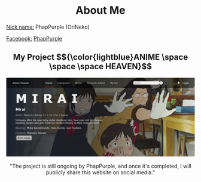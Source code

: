 <h1 align="center">About Me</h1>
<p><ins>Nick name:</ins> PhapPurple (OriNeko)</p>
<p><ins>Facebook:</ins> <a href="https://facebook.com/PhapPurple">PhapPurple</a></p>

<h2 align="center">My Project $${\color{lightblue}ANIME \space \space  \space  HEAVEN}$$</h2>

[![product-screenshot]](https://example.com)

<p align="center">"The project is still ongoing by PhapPurple, and once it's completed, I will publicly share this website on social media."</p>

[product-screenshot]: images/screenshot.png
[Facebook-icon]: https://reactjs.org/
